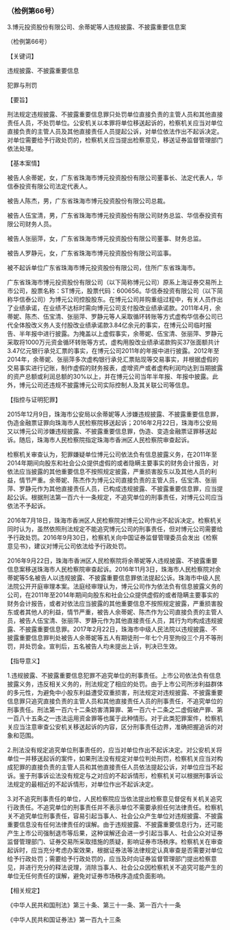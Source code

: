 ### （检例第66号）
3.博元投资股份有限公司、余蒂妮等人违规披露、不披露重要信息案

（检例第66号）

【关键词】

违规披露、不披露重要信息

犯罪与刑罚

【要旨】

刑法规定违规披露、不披露重要信息罪只处罚单位直接负责的主管人员和其他直接责任人员，不处罚单位。公安机关以本罪将单位移送起诉的，检察机关应当对单位直接负责的主管人员及其他直接责任人员提起公诉，对单位依法作出不起诉决定。对单位需要给予行政处罚的，检察机关应当提出检察意见，移送证券监督管理部门依法处理。

【基本案情】

被告人余蒂妮，女，广东省珠海市博元投资股份有限公司董事长、法定代表人，华信泰投资有限公司法定代表人。

被告人陈杰，男，广东省珠海市博元投资股份有限公司总裁。

被告人伍宝清，男，广东省珠海市博元投资股份有限公司财务总监、华信泰投资有限公司财务人员。

被告人张丽萍，女，广东省珠海市博元投资股份有限公司董事、财务总监。

被告人罗静元，女，广东省珠海市博元投资股份有限公司监事。

被不起诉单位广东省珠海市博元投资股份有限公司，住所广东省珠海市。

广东省珠海市博元投资股份有限公司（以下简称博元公司）原系上海证券交易所上市公司，股票名称：ST博元，股票代码：600656。华信泰投资有限公司（以下简称华信泰公司）为博元公司控股股东。在博元公司并购重组过程中，有关人员作出了业绩承诺，在业绩不达标时需向博元公司支付股改业绩承诺款。2011年4月，余蒂妮、陈杰、伍宝清、张丽萍、罗静元等人采取循环转账等方式虚构华信泰公司已代全体股改义务人支付股改业绩承诺款3.84亿余元的事实，在博元公司临时报告、半年报中进行披露。为掩盖以上虚假事实，余蒂妮、伍宝清、张丽萍、罗静元采取将1000万元资金循环转账等方式，虚构用股改业绩承诺款购买37张面额共计3.47亿元银行承兑汇票的事实，在博元公司2011年的年报中进行披露。2012年至2014年，余蒂妮、张丽萍多次虚构银行承兑汇票贴现等交易事实，并根据虚假的交易事实进行记账，制作虚假的财务报表，虚增资产或者虚构利润均达到当期披露的资产总额或利润总额的30%以上，并在博元公司当年半年报、年报中披露。此外，博元公司还违规不披露博元公司实际控制人及其关联公司等信息。

【指控与证明犯罪】

2015年12月9日，珠海市公安局以余蒂妮等人涉嫌违规披露、不披露重要信息罪，伪造金融票证罪向珠海市人民检察院移送起诉；2016年2月22日，珠海市公安局又以博元公司涉嫌违规披露、不披露重要信息罪，伪造、变造金融票证罪移送起诉。随后，珠海市人民检察院指定珠海市香洲区人民检察院审查起诉。

检察机关审查认为，犯罪嫌疑单位博元公司依法负有信息披露义务，在2011年至2014年期间向股东和社会公众提供虚假的或者隐瞒主要事实的财务会计报告，对依法应当披露的其他重要信息不按照规定披露，严重损害股东以及其他人员的利益，情节严重。余蒂妮、陈杰作为博元公司直接负责的主管人员，伍宝清、张丽萍、罗静元作为其他直接责任人员，已构成违规披露、不披露重要信息罪，应当提起公诉。根据刑法第一百六十一条规定，不追究单位的刑事责任，对博元公司应当依法不予起诉。

2016年7月18日，珠海市香洲区人民检察院对博元公司作出不起诉决定。检察机关同时认为，虽然依照刑法规定不能追究博元公司的刑事责任，但对博元公司需要给予行政处罚。2016年9月30日，检察机关向中国证券监督管理委员会发出《检察意见书》，建议对博元公司依法给予行政处罚。

2016年9月22日，珠海市香洲区人民检察院将余蒂妮等人违规披露、不披露重要信息案移送珠海市人民检察院审查起诉。2016年11月3日，珠海市人民检察院对余蒂妮等5名被告人以违规披露、不披露重要信息罪依法提起公诉。珠海市中级人民法院公开开庭审理本案。法庭经审理认为，博元公司作为依法负有信息披露义务的公司，在2011年至2014年期间向股东和社会公众提供虚假的或者隐瞒主要事实的财务会计报告，或者对依法应当披露的其他重要信息不按照规定披露，严重损害股东或者其他人的利益，情节严重，被告人余蒂妮、陈杰作为公司直接负责的主管人员，被告人伍宝清、张丽萍、罗静元作为其他直接责任人员，其行为均构成违规披露、不披露重要信息罪。2017年2月22日，珠海市中级人民法院以违规披露、不披露重要信息罪判处被告人余蒂妮等五人有期徒刑一年七个月至拘役三个月不等刑罚，并处罚金。宣判后，五名被告人均未提出上诉，判决已生效。

【指导意义】

1.违规披露、不披露重要信息犯罪不追究单位的刑事责任。上市公司依法负有信息披露义务，违反相关义务的，刑法规定了相应的处罚。由于上市公司所涉利益群体的多元性，为避免中小股东利益遭受双重损害，刑法规定对违规披露、不披露重要信息罪只追究直接负责的主管人员和其他直接责任人员的刑事责任，不追究单位的刑事责任。刑法第一百六十二条妨害清算罪、第一百六十二条之二虚假破产罪、第一百八十五条之一违法运用资金罪等也属于此种情形。对于此类犯罪案件，检察机关应当注意审查公安机关移送起诉的内容，区分刑事责任边界，准确把握追诉的对象和范围。

2.刑法没有规定追究单位刑事责任的，应当对单位作出不起诉决定。对公安机关将单位一并移送起诉的案件，如果刑法没有规定对单位判处刑罚，检察机关应当对构成犯罪的直接负责的主管人员和其他直接责任人员依法提起公诉，对单位应当不起诉。鉴于刑事诉讼法没有规定与之对应的不起诉情形，检察机关可以根据刑事诉讼法规定的最相近的不起诉情形，对单位作出不起诉决定。

3.对不追究刑事责任的单位，人民检察院应当依法提出检察意见督促有关机关追究行政责任。不追究单位的刑事责任并不表示单位不需要承担任何法律责任。检察机关不追究单位刑事责任，容易引起当事人、社会公众产生单位对违规披露、不披露重要信息没有任何法律责任的误解。由于违规披露、不披露重要信息行为，还可能产生上市公司强制退市等后果，这种误解还会进一步引起当事人、社会公众对证券监督管理部门、证券交易所采取措施的质疑，影响证券市场秩序。检察机关在审查起诉时，应当充分考虑办案效果，根据证券法等法律规定认真审查是否需要对单位给予行政处罚；需要给予行政处罚的，应当及时向证券监督管理部门提出检察意见，并进行充分的释法说理，消除当事人、社会公众因检察机关不追究可能产生的单位无任何责任的误解，避免对证券市场秩序造成负面影响。

【相关规定】

《中华人民共和国刑法》第三十条、第三十一条、第一百六十一条

《中华人民共和国证券法》第一百九十三条
